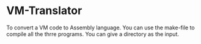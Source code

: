 # VM-Translator
To convert a VM code to Assembly language. You  can use the make-file to compile all the thrre programs. You can give a directory as the input.
